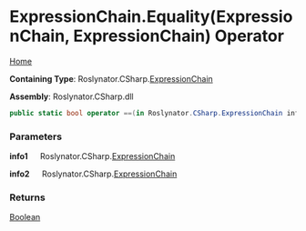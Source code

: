 # ExpressionChain\.Equality\(ExpressionChain, ExpressionChain\) Operator

[Home](../../../../README.md)

**Containing Type**: Roslynator\.CSharp\.[ExpressionChain](../README.md)

**Assembly**: Roslynator\.CSharp\.dll

```csharp
public static bool operator ==(in Roslynator.CSharp.ExpressionChain info1, in Roslynator.CSharp.ExpressionChain info2)
```

### Parameters

**info1** &emsp; Roslynator\.CSharp\.[ExpressionChain](../README.md)

**info2** &emsp; Roslynator\.CSharp\.[ExpressionChain](../README.md)

### Returns

[Boolean](https://docs.microsoft.com/en-us/dotnet/api/system.boolean)

